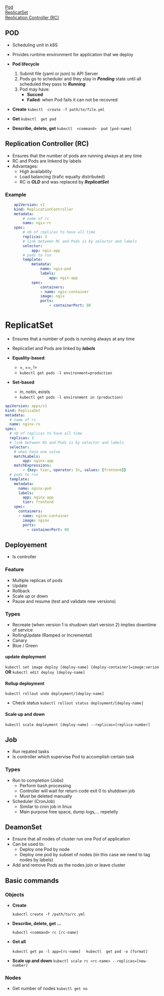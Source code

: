 [Pod](#headers)  
[ReplicatSet](#emphasis)  
[Replication Controller (RC)](#emphasis)  


## POD 

* Scheduling unit in k8S
* Privides runtime environment for application that we deploy 

* **Pod lifecycle**
    1. Submit file (yaml or json) to API Server 
    2. Pods go to scheduler and they stay in ***Pending*** state until all scheduled they pass to ***Running*** 
    3. Pod may have: 
        * **Succed**
        * **Failed**: when Pod fails it can not be recovred

* **Create**
    ```kubectl  create -f path/to/file.yml```
* **Get**
    ```kubectl  get pod``` 

     

* **Describe, delete, get**
    ```kubectl  <command>  pod [pod-name]```

## Replication Controller (RC)
* Ensures that the number of pods are running always at any time 
* RC and Pods are linkend by labels 
* Advantages: 
    * High availability 
    * Load balancing  (trafic equalty distributed)
    * RC is ***OLD*** and was replaced by ***ReplicatSet***

### Example 

```yaml
    apiVersion: v1
    kind: ReplicationController
    metadata: 
        # name of rc 
        name: ngix-rc
    spec: 
        # nb of replicas to have all time 
        replicas: 3
        # link between RC and Pods is by selector and labels 
        selector:
            app: ngix-app
        # pods to run 
        template: 
            metadata: 
                name: ngix-pod
                labels: 
                    app: ngix-app
            spec: 
                containers: 
                - name: ngix-container
                image: ngix  
                ports:
                    - containerPort: 80
```

# ReplicatSet 
* Ensures that a number of pods is running always at any time 
* ReplicaSet and Pods are linked by ***labels***

* **Equality-based**: 
    * =, ==, !=
    * ```kubectl get pods -l environment=production```
* **Set-based**
    * in, notin, exists 
    * ```kubectl get pods -l environment in (production)```

```yaml
apiVersion: apps/v1
kind: ReplicaSet
metadata: 
  # name of rs 
  name: nginx-rs
spec:
  # nb of replicas to have all time 
  replicas: 3
  # link between RS and Pods is by selector and labels 
  selector:
    # when have one value 
    matchLabels: 
        app: nginx-app
    matchExpressions: 
        - {key: tier, operator: In, values: [frontend]}
  # pods to run 
  template: 
    metadata: 
      name: nginx-pod
      labels: 
        app: nginx-app
        tier: frontend
    spec:
      containers: 
      - name: nginx-container
        image: nginx
        ports: 
          - containerPort: 80
```

## Deployement
* Is controller  
### Feature 
* Multiple replicas of pods
* Update 
* Rollback 
* Scale up or down 
* Pause and resume (test and validate new versions)
### Types 
* Recreate (when version 1 is shudown start version 2) implies downtime of service
* RollingUpdate (Ramped or Incremental)
* Canary 
* Blue / Green 

#### update deployment 

```kubectl set image deploy [deploy-name] [deploy-container]=image:verion ```
**OR**
```kubectl edit deploy [deploy-name]```
#### Rollup deployment 
```kubectl rollout undo deployment/[deploy-name]```
* Check status 
```kubectl rollout status deployment/[deploy-name]```

#### Scale up and down
```kubectl scale deployment [deploy-name] --replicas=[replica-number]```


## Job 
* Run repated tasks
* Is controller which supervise Pod to accomplish certain task 
### Types 
* Run to completion (Jobs)
    * Perform bash processing 
    * Controller will wait for return code exit 0 to shutdown job 
    * Must be deleted manually 
* Scheduler (CronJob)
    * Similar to cron job in linux 
    * Main purpose free space, dump logs,... repetelly 


## DeamonSet 
* Ensure that all nodes of cluster run one Pod of application 
* Can be used to: 
    * Deploy one Pod by node 
    * Deploy one pod by subset of nodes (iin this case we need to tag nodes by labels)
* Add and remove Pods as the nodes join or leave cluster 

## Basic commands 

### Objects

* **Create** 
    
     ```kubectl create -f /path/to/rc.yml ```

* **Describe, delete, get ...** 
    
    ```kubectl <command> rc [rc-name]  ```

* **Get all** 
    
    ```kubectl get po -l app=[rc-name]  ```
    ```kubectl  get pod -o [format]```

* **Scale up and down** 
    ```kubectl scale rc <rc-name> --replicas=[new-number]  ```

### Nodes 
* Get number of nodes 
```kubectl get no```
